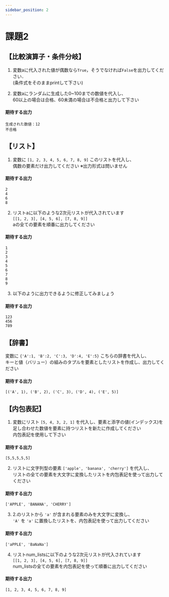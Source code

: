 ```yaml
---
sidebar_position: 2
---
```


# 課題2

## 【比較演算子・条件分岐】

1. 変数aに代入された値が偶数なら`True`，そうでなければ`False`を出力してください．  
(条件式をそのままprintして下さい)



2. 変数aにランダムに生成した0~100までの数値を代入し、  
60以上の場合は合格、60未満の場合は不合格と出力して下さい

#### 期待する出力
```
生成された数値：12
不合格
```

## 【リスト】

1. 変数に `[1, 2, 3, 4, 5, 6, 7, 8, 9]` このリストを代入し、  
偶数の要素だけ出力してください ※出力形式は問いません  

#### 期待する出力
```
2
4
6
8
```

2. リストaに以下のような2次元リストが代入されています  
`[[1, 2, 3], [4, 5, 6], [7, 8, 9]]`  
aの全ての要素を順番に出力してください

#### 期待する出力
```
1
2
3
4
5
6
7
8
9
```

3. 以下のように出力できるように修正してみましょう

#### 期待する出力
```
123
456
789
```

## 【辞書】
変数に `{'A':1, 'B':2, 'C':3, 'D':4, 'E':5}` こちらの辞書を代入し、  
キーと値（バリュー）の組みのタプルを要素としたリストを作成し、出力してください

#### 期待する出力
```
[('A', 1), ('B', 2), ('C', 3), ('D', 4), ('E', 5)]
```


## 【内包表記】
1. 変数にリスト `[5, 4, 3, 2, 1]` を代入し、要素と添字の値(インデックス)を足し合わせた数値を要素に持つリストを新たに作成してください  
内包表記を使用して下さい

#### 期待する出力
```
[5,5,5,5,5]
```

2. リストに文字列型の要素 `['apple', 'banana', 'cherry']` を代入し、  
リストの全ての要素を大文字に変換したリストを内包表記を使って出力してください

#### 期待する出力
```
['APPLE', 'BANANA', 'CHERRY']
```

3. 2.のリストから `'a'` が含まれる要素のみを大文字に変換し、  
`'A'` を `'a'` に置換したリストを、内包表記を使って出力してください

#### 期待する出力
```
['aPPLE', 'BaNaNa']
```

4. リストnum_listsに以下のような2次元リストが代入されています  
`[[1, 2, 3], [4, 5, 6], [7, 8, 9]]`  
num_listsの全ての要素を内包表記を使って順番に出力してください

#### 期待する出力
```
[1, 2, 3, 4, 5, 6, 7, 8, 9]
```